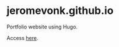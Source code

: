 # jeromevonk.github.io

Portfolio website using Hugo.

Access [here](https://jeromevonk.github.io).
